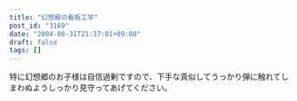 ```yaml
---
title: "幻想郷の看板工学"
post_id: "3169"
date: "2004-08-31T21:37:01+09:00"
draft: false
tags: []
---
```



特に幻想郷のお子様は自信過剰ですので、下手な真似してうっかり弾に触れてしまわぬようしっかり見守ってあげてください。
